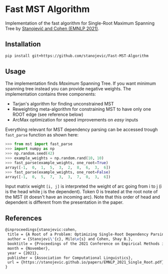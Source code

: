 # Fast MST Algorithm
Implementation of the fast algorithm for Single-Root Maximum Spanning Tree by [Stanojević and Cohen (EMNLP 2021)](#references).

## Installation

```bash
pip install git+https://github.com/stanojevic/Fast-MST-Algorithm
```

## Usage
The implementation finds *Maximum* Spanning Tree. If you want minimum spanning tree instead you can provide negative weights. The implementation contains three components:
- Tarjan's algorithm for finding unconstrained MST
- Reweighting meta-algorithm for constraining MST to have only one ROOT edge (see reference below)
- ArcMax optimization for speed improvements on <em>easy</em> inputs

Everything relevant for MST dependency parsing can be accessed trough `fast_parse` function as shown here:

```python
>>> from mst import fast_parse
>>> import numpy as np
>>> np.random.seed(42)
>>> example_weights = np.random.rand(10, 10)
>>> fast_parse(example_weights, one_root=True)
array([-1,  0,  1,  5,  3,  2,  8,  6,  3,  6])
>>> fast_parse(example_weights, one_root=False)
array([-1,  0,  5,  7,  3,  3,  7,  0,  3,  6])
```

Input matrix weight `[i, j]` is interpreted the weight of arc going from i to j (i is the head while j is the dependent). Token 0 is treated at the root note of the MST (it doesn't have an incoming arc).
Note that this order of head and dependent is different from the presentation in the paper.

## References

```latex
@inproceedings{stanojevic:cohen,
 title = {A Root of a Problem: Optimizing Single-Root Dependency Parsing},
 author = {Stanojevi\'{c}, Milo\v{s} and Cohen, Shay B.},
 booktitle = {Proceedings of the 2021 Conference on Empirical Methods in Natural Language Processing},
 month = {November},
 year = {2021},
 publisher = {Association for Computational Linguistics},
 url = {https://stanojevic.github.io/papers/EMNLP_2021_Single_Root.pdf},
}
```
